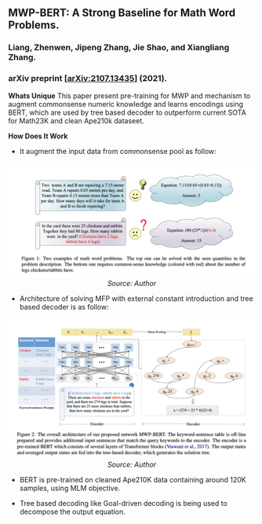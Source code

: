 ## MWP-BERT: A Strong Baseline for Math Word Problems.
### Liang, Zhenwen, Jipeng Zhang, Jie Shao, and Xiangliang Zhang.
### arXiv preprint [[arXiv:2107.13435](https://arxiv.org/abs/2107.13435)] (2021).

**Whats Unique**
This paper present pre-training for MWP and mechanism to augment commonsense numeric knowledge and learns encodings using BERT, which are used by tree based decoder to outperform current SOTA for Math23K and clean Ape210k dataseet.

**How Does It Work**
* It augment the input data from commonsense pool as follow:

<p align="center">
<img width=600 src="images/MWP-BERT_augmentation.png">
<em>Source: Author</em>
</p>

* Architecture of solving MFP with external constant introduction and tree based decoder is as follow:

<p align="center">
<img width=600 src="images/MWP-BERT_arch.png">
<em>Source: Author</em>
</p>

* BERT is pre-trained on cleaned Ape210K data containing around 120K samples, using MLM objective.

* Tree based decoding like Goal-driven decoding is being used to decompose the output equation.


